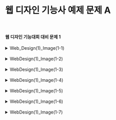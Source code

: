 <h1>웹 디자인 기능사 예제 문제 A</h1><br>
<h4>웹 디자인 기능대회 대비 문제 1</h4>
<details>
  <summary>Web_Design(1)_Image(1-1)</summary>
  문제 1-1 ( 강원천문대_Image 1-1 )
  
  ![image](https://github.com/pm4c1/web-design/assets/122862249/7fdf851b-6591-4050-ae79-cd6f493bf983)
</details>
<br>
<details>
  <summary>WebDesign(1)_Image(1-2)</summary>
  문제 1-2 ( 강원천문대_Image 1-2 )
  
  ![image](https://github.com/pm4c1/web-design/assets/122862249/b9a89c39-81dc-4f5f-9543-6aa6822bccea)
</details>
<br>
<details>
  <summary>WebDesign(1)_Image(1-3)</summary>
  문제 1-3 ( 강원천문대_Image 1-3 )
  
  ![image](https://github.com/pm4c1/web-design/assets/122862249/3f3d0f52-dae3-4a60-9abf-82da2bfc9b44)
</details>
<br>
<details>
  <summary>WebDesign(1)_Image(1-4)</summary>
  문제 1-4 ( 강원천문대_Image 1-4 )

  ![image](https://github.com/pm4c1/web-design/assets/122862249/d4ab1863-ebc2-44f8-80ff-c326eea37fb2)
</details>
<br>
<details>
  <summary>WebDesign(1)_Image(1-5)</summary>
  문제 1-5 ( 강원천문대_Image 1-5 )
  
  ![image](https://github.com/pm4c1/web-design/assets/122862249/3c7e42bf-6bf8-439d-ab5c-24847eef148c)
</details>
<br>
<details>
  <summary>WebDesign(1)_Image(1-6)</summary>
  문제 1-6 ( 강원천문대_Image 1-6 )
  
  ![image](https://github.com/pm4c1/web-design/assets/122862249/e6703341-8283-4e11-96ec-15daedcb7117)
</details>
<br>
<details>
  <summary>WebDesign(1)_Image(1-7)</summary>
  문제 1-7 ( 강원천문대_Image 1-7 )
  
  ![image](https://github.com/pm4c1/web-design/assets/122862249/6bebaf7d-4b90-48d4-bb4a-281a0f9dd0b5)
</details>
